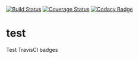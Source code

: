 [![Build Status](https://travis-ci.com/engpetermwangi/test.svg?branch=master)](https://travis-ci.com/engpetermwangi/test) [![Coverage Status](https://coveralls.io/repos/github/engpetermwangi/test/badge.svg?branch=master)](https://coveralls.io/github/engpetermwangi/test?branch=master) [![Codacy Badge](https://api.codacy.com/project/badge/Grade/5573db1dd10b4c819d84ec270552a44e)](https://www.codacy.com/app/engpetermwangi/test?utm_source=github.com&amp;utm_medium=referral&amp;utm_content=engpetermwangi/test&amp;utm_campaign=Badge_Grade)
# test
Test TravisCI badges
